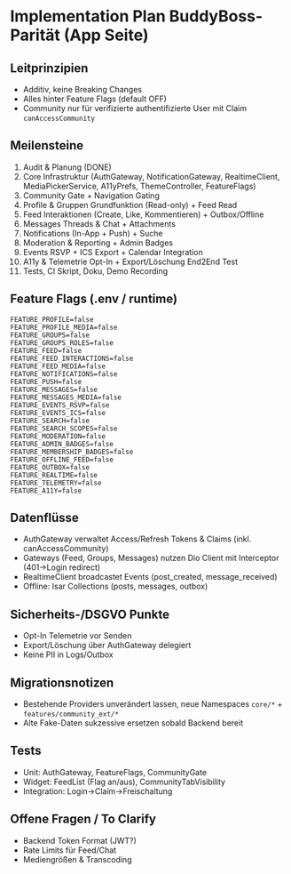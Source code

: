 # Implementation Plan BuddyBoss-Parität (App Seite)

## Leitprinzipien

- Additiv, keine Breaking Changes
- Alles hinter Feature Flags (default OFF)
- Community nur für verifizierte authentifizierte User mit Claim `canAccessCommunity`

## Meilensteine

1. Audit & Planung (DONE)
2. Core Infrastruktur (AuthGateway, NotificationGateway, RealtimeClient, MediaPickerService, A11yPrefs, ThemeController, FeatureFlags)
3. Community Gate + Navigation Gating
4. Profile & Gruppen Grundfunktion (Read-only) + Feed Read
5. Feed Interaktionen (Create, Like, Kommentieren) + Outbox/Offline
6. Messages Threads & Chat + Attachments
7. Notifications (In-App + Push) + Suche
8. Moderation & Reporting + Admin Badges
9. Events RSVP + ICS Export + Calendar Integration
10. A11y & Telemetrie Opt-In + Export/Löschung End2End Test
11. Tests, CI Skript, Doku, Demo Recording

## Feature Flags (.env / runtime)

```
FEATURE_PROFILE=false
FEATURE_PROFILE_MEDIA=false
FEATURE_GROUPS=false
FEATURE_GROUPS_ROLES=false
FEATURE_FEED=false
FEATURE_FEED_INTERACTIONS=false
FEATURE_FEED_MEDIA=false
FEATURE_NOTIFICATIONS=false
FEATURE_PUSH=false
FEATURE_MESSAGES=false
FEATURE_MESSAGES_MEDIA=false
FEATURE_EVENTS_RSVP=false
FEATURE_EVENTS_ICS=false
FEATURE_SEARCH=false
FEATURE_SEARCH_SCOPES=false
FEATURE_MODERATION=false
FEATURE_ADMIN_BADGES=false
FEATURE_MEMBERSHIP_BADGES=false
FEATURE_OFFLINE_FEED=false
FEATURE_OUTBOX=false
FEATURE_REALTIME=false
FEATURE_TELEMETRY=false
FEATURE_A11Y=false
```

## Datenflüsse

- AuthGateway verwaltet Access/Refresh Tokens & Claims (inkl. canAccessCommunity)
- Gateways (Feed, Groups, Messages) nutzen Dio Client mit Interceptor (401→Login redirect)
- RealtimeClient broadcastet Events (post_created, message_received)
- Offline: Isar Collections (posts, messages, outbox)

## Sicherheits-/DSGVO Punkte

- Opt-In Telemetrie vor Senden
- Export/Löschung über AuthGateway delegiert
- Keine PII in Logs/Outbox

## Migrationsnotizen

- Bestehende Providers unverändert lassen, neue Namespaces `core/*` + `features/community_ext/*`
- Alte Fake-Daten sukzessive ersetzen sobald Backend bereit

## Tests

- Unit: AuthGateway, FeatureFlags, CommunityGate
- Widget: FeedList (Flag an/aus), CommunityTabVisibility
- Integration: Login→Claim→Freischaltung

## Offene Fragen / To Clarify

- Backend Token Format (JWT?)
- Rate Limits für Feed/Chat
- Mediengrößen & Transcoding

